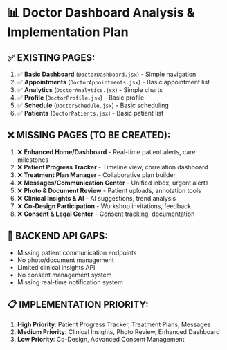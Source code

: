 # 📊 Doctor Dashboard Analysis & Implementation Plan

## ✅ **EXISTING PAGES:**
1. ✅ **Basic Dashboard** (`DoctorDashboard.jsx`) - Simple navigation
2. ✅ **Appointments** (`DoctorAppointments.jsx`) - Basic appointment list
3. ✅ **Analytics** (`DoctorAnalytics.jsx`) - Simple charts
4. ✅ **Profile** (`DoctorProfile.jsx`) - Basic profile
5. ✅ **Schedule** (`DoctorSchedule.jsx`) - Basic scheduling
6. ✅ **Patients** (`DoctorPatients.jsx`) - Basic patient list

## ❌ **MISSING PAGES (TO BE CREATED):**
1. ❌ **Enhanced Home/Dashboard** - Real-time patient alerts, care milestones
2. ❌ **Patient Progress Tracker** - Timeline view, correlation dashboard
3. ❌ **Treatment Plan Manager** - Collaborative plan builder
4. ❌ **Messages/Communication Center** - Unified inbox, urgent alerts
5. ❌ **Photo & Document Review** - Patient uploads, annotation tools
6. ❌ **Clinical Insights & AI** - AI suggestions, trend analysis
7. ❌ **Co-Design Participation** - Workshop invitations, feedback
8. ❌ **Consent & Legal Center** - Consent tracking, documentation

## 🔧 **BACKEND API GAPS:**
- Missing patient communication endpoints
- No photo/document management
- Limited clinical insights API
- No consent management system
- Missing real-time notification system

## 📋 **IMPLEMENTATION PRIORITY:**
1. **High Priority**: Patient Progress Tracker, Treatment Plans, Messages
2. **Medium Priority**: Clinical Insights, Photo Review, Enhanced Dashboard
3. **Low Priority**: Co-Design, Advanced Consent Management
